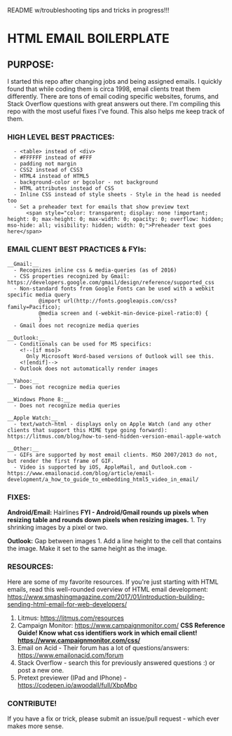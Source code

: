 README w/troubleshooting tips and tricks in progress!!!

# HTML EMAIL BOILERPLATE

## PURPOSE:
  I started this repo after changing jobs and being assigned emails. I quickly found that while coding them is circa 1998, email clients treat them differently. There are tons of email coding specific websites, forums, and Stack Overflow questions with great answers out there. I'm compiling this repo with the most useful fixes I've found. This also helps me keep track of them.


### HIGH LEVEL BEST PRACTICES:
      - <table> instead of <div>
      - #FFFFFF instead of #FFF
      - padding not margin
      - CSS2 instead of CSS3
      - HTML4 instead of HTML5
      - background-color or bgcolor - not background
      - HTML attributes instead of CSS
      - Inline CSS instead of style sheets - Style in the head is needed too
      - Set a preheader text for emails that show preview text
          <span style="color: transparent; display: none !important; height: 0; max-height: 0; max-width: 0; opacity: 0; overflow: hidden; mso-hide: all; visibility: hidden; width: 0;">Preheader text goes here</span>


### EMAIL CLIENT BEST PRACTICES & FYIs:
    __Gmail:__
      - Recognizes inline css & media-queries (as of 2016)
      - CSS properties recognized by Gmail: https://developers.google.com/gmail/design/reference/supported_css
      - Non-standard fonts from Google Fonts can be used with a webkit  specific media query
              @import url(http://fonts.googleapis.com/css?family=Pacifico);
              @media screen and (-webkit-min-device-pixel-ratio:0) {
              }
      - Gmail does not recognize media queries

    __Outlook:__
      - Conditionals can be used for MS specifics:
        <!--[if mso]>
          Only Microsoft Word-based versions of Outlook will see this.
        <![endif]-->
      - Outlook does not automatically render images

    __Yahoo:__
      - Does not recognize media queries

    __Windows Phone 8:__
      - Does not recognize media queries

    __Apple Watch:__
      - text/watch-html - displays only on Apple Watch (and any other clients that support this MIME type going forward): https://litmus.com/blog/how-to-send-hidden-version-email-apple-watch

    __Other:__
      - GIFs are supported by most email clients. MSO 2007/2013 do not, but render the first frame of GIF.
      - Video is supported by iOS, AppleMail, and Outlook.com - https://www.emailonacid.com/blog/article/email-development/a_how_to_guide_to_embedding_html5_video_in_email/


### FIXES:
  __Android/Email:__
    Hairlines
    **FYI - Android/Gmail rounds up pixels when resizing table and rounds down pixels when resizing images.**
      1. Try shrinking images by a pixel or two.

  __Outlook:__
    Gap between images
       1. Add a line height to the cell that contains the image. Make it set to the same height as the image.


### RESOURCES:
Here are some of my favorite resources.
  If you're just starting with HTML emails, read this well-rounded overview of HTML email development: https://www.smashingmagazine.com/2017/01/introduction-building-sending-html-email-for-web-developers/

  1. Litmus: https://litmus.com/resources
  2. Campaign Monitor: https://www.campaignmonitor.com/
    **CSS Reference Guide! Know what css identifiers work in which email client! https://www.campaignmonitor.com/css/**
  3. Email on Acid - Their forum has a lot of questions/answers: https://www.emailonacid.com/forum
  4. Stack Overflow - search this for previously answered questions :) or post a new one.
  5. Pretext previewer (IPad and IPhone) - https://codepen.io/awoodall/full/XbpMbo


### CONTRIBUTE!
If you have a fix or trick, please submit an issue/pull request - which ever makes more sense.
